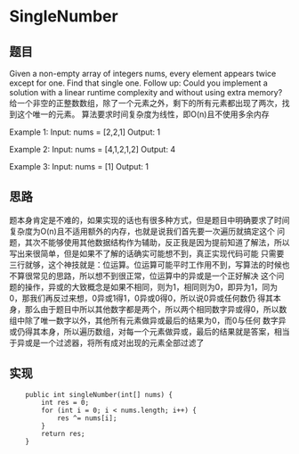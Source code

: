 # SingleNumber

## 题目
Given a non-empty array of integers nums, every element appears twice except for one. Find that single one.
Follow up: Could you implement a solution with a linear runtime complexity and without using extra memory?
给一个非空的正整数数组，除了一个元素之外，剩下的所有元素都出现了两次，找到这个唯一的元素。
算法要求时间复杂度为线性，即O(n)且不使用多余内存

Example 1:
Input: nums = [2,2,1]
Output: 1

Example 2:
Input: nums = [4,1,2,1,2]
Output: 4

Example 3:
Input: nums = [1]
Output: 1
 
## 思路 
题本身肯定是不难的，如果实现的话也有很多种方式，但是题目中明确要求了时间复杂度为O(n)且不适用额外的内存，也就是说我们首先要一次遍历就搞定这个
问题，其次不能够使用其他数据结构作为辅助，反正我是因为提前知道了解法，所以写出来很简单，但是如果不了解的话确实可能想不到，真正实现代码可能
只需要三行就够，这个神技就是：位运算。位运算可能平时工作用不到，写算法的时候也不算很常见的思路，所以想不到很正常，位运算中的异或是一个正好解决
这个问题的操作，异或的大致概念是如果不相同，则为1，相同则为0，即异为1，同为0，那我们再反过来想，0异或1得1，0异或0得0，所以说0异或任何数仍
得其本身，那么由于题目中所以其他数字都是两个，所以两个相同数字异或得0，所以数组中除了唯一数字以外，其他所有元素做异或最后的结果为0，而0与任何
数字异或仍得其本身，所以遍历数组，对每一个元素做异或，最后的结果就是答案，相当于异或是一个过滤器，将所有成对出现的元素全部过滤了

## 实现 
```
    public int singleNumber(int[] nums) {
        int res = 0;
        for (int i = 0; i < nums.length; i++) {
            res ^= nums[i];
        }
        return res;
    }
```